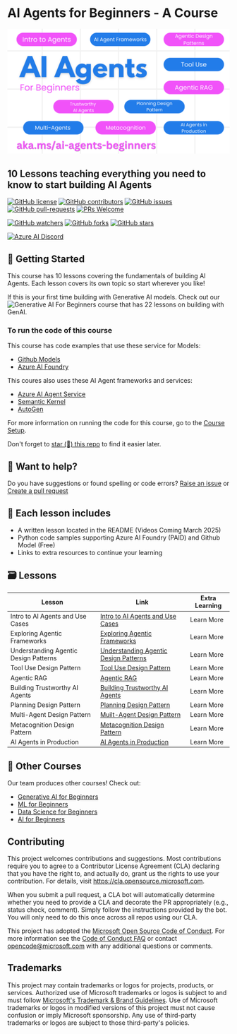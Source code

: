 # AI Agents for Beginners - A Course

![Generative AI For Beginners](./images/repo-thumbnail.png?WT.mc_id=academic-105485-koreyst)

## 10 Lessons teaching everything you need to know to start building AI Agents

[![GitHub license](https://img.shields.io/github/license/microsoft/ai-agents-for-beginners.svg)](https://github.com/microsoft/ai-agents-for-beginners/blob/master/LICENSE?WT.mc_id=academic-105485-koreyst)
[![GitHub contributors](https://img.shields.io/github/contributors/microsoft/ai-agents-for-beginners.svg)](https://GitHub.com/microsoft/ai-agents-for-beginners/graphs/contributors/?WT.mc_id=academic-105485-koreyst)
[![GitHub issues](https://img.shields.io/github/issues/microsoft/ai-agents-for-beginners.svg)](https://GitHub.com/microsoft/ai-agents-for-beginners/issues/?WT.mc_id=academic-105485-koreyst)
[![GitHub pull-requests](https://img.shields.io/github/issues-pr/microsoft/ai-agents-for-beginners.svg)](https://GitHub.com/microsoft/ai-agents-for-beginners/pulls/?WT.mc_id=academic-105485-koreyst)
[![PRs Welcome](https://img.shields.io/badge/PRs-welcome-brightgreen.svg?style=flat-square)](http://makeapullrequest.com?WT.mc_id=academic-105485-koreyst)

[![GitHub watchers](https://img.shields.io/github/watchers/microsoft/ai-agents-for-beginners.svg?style=social&label=Watch)](https://GitHub.com/microsoft/ai-agents-for-beginners/watchers/?WT.mc_id=academic-105485-koreyst)
[![GitHub forks](https://img.shields.io/github/forks/microsoft/ai-agents-for-beginners.svg?style=social&label=Fork)](https://GitHub.com/microsoft/ai-agents-for-beginners/network/?WT.mc_id=academic-105485-koreyst)
[![GitHub stars](https://img.shields.io/github/stars/microsoft/ai-agents-for-beginners.svg?style=social&label=Star)](https://GitHub.com/microsoft/ai-agents-for-beginners/stargazers/?WT.mc_id=academic-105485-koreyst)

[![Azure AI Discord](https://dcbadge.limes.pink/api/server/kzRShWzttr)](https://discord.gg/kzRShWzttr)

## 🌱 Getting Started

This course has 10 lessons covering the fundamentals of building AI Agents. Each lesson covers its own topic so start wherever you like!

If this is your first time building with Generative AI models. Check out our ![Generative AI For Beginners](https://aka.ms/genai-beginners) course that has 22 lessons on building with GenAI.

### To run the code of this course

This course has code examples that use these service for Models:

- [Github Models](https://aka.ms/ai-agents-beginners/github-models)
- [Azure AI Foundry](https://aka.ms/ai-agents-beginners/ai-foundry)

This coures also uses these AI Agent frameworks and services:

- [Azure AI Agent Service](https://aka.ms/ai-agents-beginners/ai-agent-service)
- [Semantic Kernel](https://aka.ms/ai-agents-beginners/semantic-kernel)
- [AutoGen](https://aka.ms/ai-agents/autogen)

For more information on running the code for this course, go to the [Course Setup](./00-course-setup/README.md).

Don't forget to [star (🌟) this repo](https://docs.github.com/en/get-started/exploring-projects-on-github/saving-repositories-with-stars?WT.mc_id=academic-105485-koreyst) to find it easier later.

## 🙏 Want to help?

Do you have suggestions or found spelling or code errors? [Raise an issue](https://github.com/microsoft/ai-agents-for-beginners/issues?WT.mc_id=academic-105485-koreyst) or [Create a pull request](https://github.com/microsoft/ai-agents-for-beginners/pulls?WT.mc_id=academic-105485-koreyst)

## 📂 Each lesson includes

- A written lesson located in the README (Videos Coming March 2025)
- Python code samples supporting Azure AI Foundry (PAID) and Github Model (Free)
- Links to extra resources to continue your learning

## 🗃️ Lessons

| **Lesson**                            | **Link**                                   | **Extra Learning** |
|----------------------------------------|--------------------------------------------|--------------------|
| Intro to AI Agents and Use Cases       | [Intro to AI Agents and Use Cases](./01-intro-to-ai-agents/README.md)          | Learn More         |
| Exploring Agentic Frameworks           | [Exploring Agentic Frameworks](./02-explore-agentic-frameworks/README.md)  | Learn More         |
| Understanding Agentic Design Patterns  | [Understanding Agentic Design Patterns](./03-explore-agentic-frameworks/README.md)  | Learn More         |
| Tool Use Design Pattern                | [Tool Use Design Pattern](./04-tool-use/README.md)                    | Learn More         |
| Agentic RAG                            | [Agentic RAG](./05-agentic-rag/README.md)                 | Learn More         |
| Building Trustworthy AI Agents          | [Building Trustworthy AI Agents](./06-building-trustworthy-agents/README.md) | Learn More         |
| Planning Design Pattern                | [Planning Design Pattern](./07-planning-design/README.md)             | Learn More         |
| Multi-Agent Design Pattern             | [Muilt-Agent Design Pattern](./08-multi-agent/README.md)                 | Learn More         |
| Metacognition Design Pattern           | [Metacognition Design Pattern](./09-metacognition/README.md)               | Learn More         |
| AI Agents in Production                | [AI Agents in Production](./10-ai-agents-production/README.md)        | Learn More         |

## 🎒 Other Courses

Our team produces other courses! Check out:

- [Generative AI for Beginners](https://aka.ms/genai-beginners)
- [ML for Beginners](https://aka.ms/ml-beginners?WT.mc_id=academic-105485-koreyst)
- [Data Science for Beginners](https://aka.ms/datascience-beginners?WT.mc_id=academic-105485-koreyst)
- [AI for Beginners](https://aka.ms/ai-beginners?WT.mc_id=academic-105485-koreyst)

## Contributing

This project welcomes contributions and suggestions.  Most contributions require you to agree to a
Contributor License Agreement (CLA) declaring that you have the right to, and actually do, grant us
the rights to use your contribution. For details, visit <https://cla.opensource.microsoft.com>.

When you submit a pull request, a CLA bot will automatically determine whether you need to provide
a CLA and decorate the PR appropriately (e.g., status check, comment). Simply follow the instructions
provided by the bot. You will only need to do this once across all repos using our CLA.

This project has adopted the [Microsoft Open Source Code of Conduct](https://opensource.microsoft.com/codeofconduct/).
For more information see the [Code of Conduct FAQ](https://opensource.microsoft.com/codeofconduct/faq/) or
contact [opencode@microsoft.com](mailto:opencode@microsoft.com) with any additional questions or comments.

## Trademarks

This project may contain trademarks or logos for projects, products, or services. Authorized use of Microsoft
trademarks or logos is subject to and must follow
[Microsoft's Trademark & Brand Guidelines](https://www.microsoft.com/en-us/legal/intellectualproperty/trademarks/usage/general).
Use of Microsoft trademarks or logos in modified versions of this project must not cause confusion or imply Microsoft sponsorship.
Any use of third-party trademarks or logos are subject to those third-party's policies.
